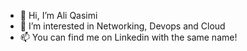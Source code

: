 - 👋 Hi, I’m Ali Qasimi
- 👀 I’m interested in Networking, Devops and Cloud
- 📫 You can find me on Linkedin with the same name!

<!---
ali-qasimi/ali-qasimi is a ✨ special ✨ repository because its `README.md` (this file) appears on your GitHub profile.
You can click the Preview link to take a look at your changes.
--->
